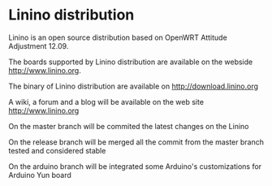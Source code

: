 Linino distribution
===================

Linino is an open source distribution based on OpenWRT Attitude Adjustment 12.09.

The boards supported by Linino distribution are available on the webside http://www.linino.org.

The binary of Linino distribution are available on http://download.linino.org

A wiki, a forum and a blog will be available on the web site http://www.linino.org

On the master branch will be commited the latest changes on the Linino 

On the release branch will be merged all the commit from the master branch tested and considered stable

On the arduino branch will be integrated some Arduino's customizations for Arduino Yun board
